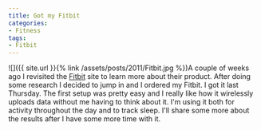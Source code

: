 ```yaml
---
title: Got my Fitbit
categories:
- Fitness
tags:
- Fitbit
---
```


![]({{ site.url }}{% link /assets/posts/2011/Fitbit.jpg %})A couple of weeks ago I revisited the [Fitbit](http://www.fitbit.com/) site to learn more about their product. After doing some research I decided to jump in and I ordered my Fitbit. I got it last Thursday. The first setup was pretty easy and I really like how it wirelessly uploads data without me having to think about it. I'm using it both for activity throughout the day and to track sleep. I'll share some more about the results after I have some more time with it.
